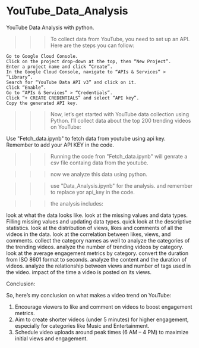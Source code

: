 # YouTube_Data_Analysis
YouTube Data Analysis with python.

>>> To collect data from YouTube, you need to set up an API. Here are the steps you can follow:

    Go to Google Cloud Console.
    Click on the project drop-down at the top, then “New Project”.
    Enter a project name and click “Create”.
    In the Google Cloud Console, navigate to “APIs & Services” > “Library”.
    Search for “YouTube Data API v3” and click on it.
    Click “Enable”.
    Go to “APIs & Services” > “Credentials”.
    Click “+ CREATE CREDENTIALS” and select “API key”.
    Copy the generated API key.

>>> Now, let’s get started with YouTube data collection using Python. I’ll collect data about the top 200 trending videos on YouTube:

  Use "Fetch_data.ipynb" to fetch data from youtube using api key. Remember to add your API KEY in the code.

>>> Running the code fron "Fetch_data.ipynb" will genrate a csv file containg data from the youtube.

>>> now we analyze this data using python.

>>> use "Data_Analysis.ipynb" for the analysis. and remember to replace yor api_key in the code.

>>> the analysis includes:

  look at what the data looks like.
  look at the missing values and data types.
  Filling missing values and updating data types.
  quick look at the descriptive statistics.
  look at the distribution of views, likes and comments of all the videos in the data.
  look at the correlation between likes, views, and comments.
  collect the category names as well to analyze the categories of the trending videos.
  analyze the number of trending videos by category.
  look at the average engagement metrics by category.
  convert the duration from ISO 8601 format to seconds.
  analyze the content and the duration of videos.
  analyze the relationship between views and number of tags used in the video.
  impact of the time a video is posted on its views.
  

Conclusion:

So, here’s my conclusion on what makes a video trend on YouTube:

1) Encourage viewers to like and comment on videos to boost engagement metrics.
2) Aim to create shorter videos (under 5 minutes) for higher engagement, especially for categories like Music and Entertainment.
3) Schedule video uploads around peak times (6 AM – 4 PM) to maximize initial views and engagement.
